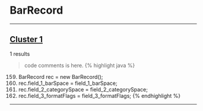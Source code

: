 # BarRecord

***

## [Cluster 1](./1)
1 results
> code comments is here.
{% highlight java %}
159. BarRecord rec = new BarRecord();
161. rec.field_1_barSpace = field_1_barSpace;
162. rec.field_2_categorySpace = field_2_categorySpace;
163. rec.field_3_formatFlags = field_3_formatFlags;
{% endhighlight %}

***

